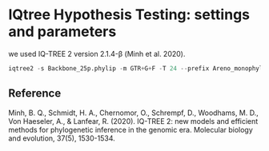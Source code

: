 # IQtree Hypothesis Testing: settings and parameters

we used IQ-TREE 2 version 2.1.4-β (Minh et al. 2020).

```python
iqtree2 -s Backbone_25p.phylip -m GTR+G+F -T 24 --prefix Areno_monophyly -g Arenosclera_mono.txt
```


## Reference
Minh, B. Q., Schmidt, H. A., Chernomor, O., Schrempf, D., Woodhams, M. D., Von Haeseler, A., & Lanfear, R. (2020). IQ-TREE 2: new models and efficient methods for phylogenetic inference in the genomic era. Molecular biology and evolution, 37(5), 1530-1534.

